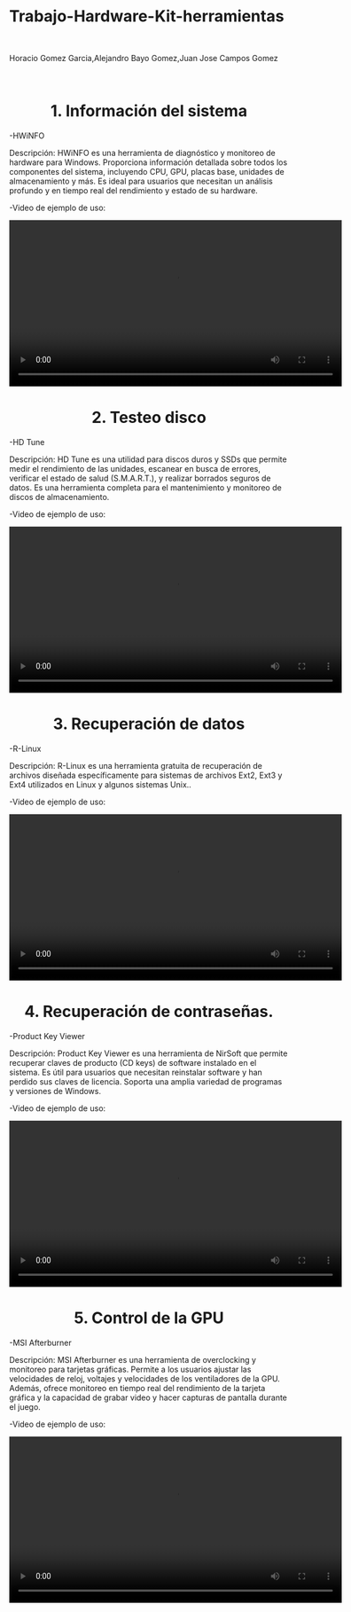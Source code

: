 # Trabajo-Hardware-Kit-herramientas

<br>
<p>Horacio Gomez Garcia,Alejandro Bayo Gomez,Juan Jose Campos Gomez</p>
<br>

<h1 align="center">1. Información del sistema<a name="Conclusiones"></a></h1>
<p>-HWiNFO</p>
<p>Descripción: HWiNFO es una herramienta de diagnóstico y monitoreo de hardware para Windows. Proporciona información detallada sobre todos los componentes del sistema, incluyendo CPU, GPU, placas base, unidades de almacenamiento y más. Es ideal para usuarios que necesitan un análisis profundo y en tiempo real del rendimiento y estado de su hardware.</p>
<a href="https://www.hwinfo.com/"></a>
<p>-Video de ejemplo de uso:</p>
<video src="https://github.com/HoracioGG/Trabajo-Hardware-Kit-herramientas/assets/165705848/8458c8cf-3cea-4823-b992-88f4aa11dbd1" controls width="600"></video>


<h1 align="center">2. Testeo disco</a></h1>
<p>-HD Tune</p>
<p>Descripción: HD Tune es una utilidad para discos duros y SSDs que permite medir el rendimiento de las unidades, escanear en busca de errores, verificar el estado de salud (S.M.A.R.T.), y realizar borrados seguros de datos. Es una herramienta completa para el mantenimiento y monitoreo de discos de almacenamiento.</p>
<a href="https://www.hdtune.com/"></a>
<p>-Video de ejemplo de uso:</p>
<video src="https://github.com/HoracioGG/Trabajo-Hardware-Kit-herramientas/assets/165705848/36f2e082-984f-477f-ba2e-41608aee4bf4" controls width="600"></video>

<h1 align="center">3. Recuperación de datos</a></h1>
<p>-R-Linux</p>
<p>Descripción: R-Linux es una herramienta gratuita de recuperación de archivos diseñada específicamente para sistemas de archivos Ext2, Ext3 y Ext4 utilizados en Linux y algunos sistemas Unix..</p>
<a href="https://www.r-studio.com/es/free-linux-recovery/Download.shtml"></a>
<p>-Video de ejemplo de uso:</p>
<video src="" controls width="600"></video>


<h1 align="center">4. Recuperación de contraseñas.</a></h1>
<p>-Product Key Viewer</p>
<p>Descripción: Product Key Viewer es una herramienta de NirSoft que permite recuperar claves de producto (CD keys) de software instalado en el sistema. Es útil para usuarios que necesitan reinstalar software y han perdido sus claves de licencia. Soporta una amplia variedad de programas y versiones de Windows.</p>
<a href="https://www.nirsoft.net/utils/product_cd_key_viewer.html"></a>
<p>-Video de ejemplo de uso:</p>
<video src="" controls width="600"></video>


<h1 align="center">5. Control de la GPU</a></h1>
<p>-MSI Afterburner</p>
<p>Descripción: MSI Afterburner es una herramienta de overclocking y monitoreo para tarjetas gráficas. Permite a los usuarios ajustar las velocidades de reloj, voltajes y velocidades de los ventiladores de la GPU. Además, ofrece monitoreo en tiempo real del rendimiento de la tarjeta gráfica y la capacidad de grabar video y hacer capturas de pantalla durante el juego.</p>
<a href="https://www.msi.com/Landing/afterburner/graphics-cards"></a>
<p>-Video de ejemplo de uso:</p>
<video src="https://github.com/HoracioGG/Trabajo-Hardware-Kit-herramientas/assets/165705848/23f79322-ed4b-45f5-b4f2-cc7664c3073c" controls width="600"></video>





